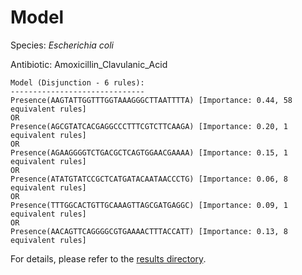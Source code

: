 
# Model

Species: *Escherichia coli*

Antibiotic: Amoxicillin_Clavulanic_Acid

```
Model (Disjunction - 6 rules):
------------------------------
Presence(AAGTATTGGTTTGGTAAAGGGCTTAATTTTA) [Importance: 0.44, 58 equivalent rules]
OR
Presence(AGCGTATCACGAGGCCCTTTCGTCTTCAAGA) [Importance: 0.20, 1 equivalent rules]
OR
Presence(AGAAGGGGTCTGACGCTCAGTGGAACGAAAA) [Importance: 0.15, 1 equivalent rules]
OR
Presence(ATATGTATCCGCTCATGATACAATAACCCTG) [Importance: 0.06, 8 equivalent rules]
OR
Presence(TTTGGCACTGTTGCAAAGTTAGCGATGAGGC) [Importance: 0.09, 1 equivalent rules]
OR
Presence(AACAGTTCAGGGGCGTGAAAACTTTACCATT) [Importance: 0.13, 8 equivalent rules]

```

For details, please refer to the [results directory](../../../../../results/scm_b/escherichia%20coli/amoxicillin_clavulanic_acid/repeat_0/).

